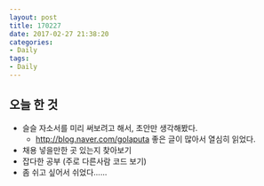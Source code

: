 ```yaml
---
layout: post
title: 170227
date: 2017-02-27 21:38:20
categories:
- Daily
tags:
- Daily
---
```


## 오늘 한 것

* 슬슬 자소서를 미리 써보려고 해서, 초안만 생각해봤다.
  * http://blog.naver.com/golaputa 좋은 글이 많아서 열심히 읽었다.
* 채용 넣을만한 곳 있는지 찾아보기
* 잡다한 공부 (주로 다른사람 코드 보기)
* 좀 쉬고 싶어서 쉬었다......
